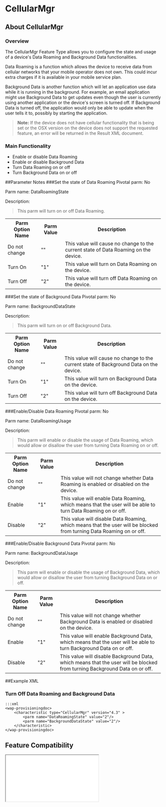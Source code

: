 # CellularMgr

## About CellularMgr

### Overview

The CellularMgr Feature Type allows you to configure the state and usage of a device's Data Roaming and Background Data functionalities.

Data Roaming is a function which allows the device to receive data from cellular networks that your mobile operator does not own. This could incur extra charges if it is available in your mobile service plan.

Background Data is another function which will let an application use data while it is running in the background. For example, an email application might use Background Data to get updates even though the user is currently using another application or the device's screen is turned off. If Background Data is turned off, the application would only be able to update when the user tells it to, possibly by starting the application.

>**Note:** If the device does not have cellular functionality that is being set or the OSX version on the device does not support the requested feature, an error will be returned in the Result XML document.

### Main Functionality

* Enable or disable Data Roaming
* Enable or disable Background Data
* Turn Data Roaming on or off  
* Turn Background Data on or off

##Parameter Notes
###Set the state of Data Roaming
Pivotal parm: No

Parm name: DataRoamingState

Description: 

>This parm will turn on or off Data Roaming.

<div class="parm-table">
 <table>
	<tr>
		<th>Parm Option Name</th>
		<th>Parm Value</th>
		<th>Description</th>
	</tr>
  <tr>
    <td>Do not change</td>
    <td>""</td>
	<td>This value will cause no change to the current state of Data Roaming on the device.</td>
  </tr>
  <tr>
    <td>Turn On</td>
    <td>"1"</td>
	<td>This value will turn on Data Roaming on the device.</td>
  </tr>
  <tr>
    <td>Turn Off</td>
    <td>"2"</td>
	<td>This value will turn off Data Roaming on the device.</td>
  </tr>
</table>
</div>	

###Set the state of Background Data
Pivotal parm: No

Parm name: BackgroundDataState

Description: 

>This parm will turn on or off Background Data. 

<div class="parm-table">
 <table>
	<tr>
		<th>Parm Option Name</th>
		<th>Parm Value</th>
		<th>Description</th>
	</tr>
  <tr>
    <td>Do not change</td>
    <td>""</td>
	<td>This value will cause no change to the current state of Background Data on the device.</td>
  </tr>
  <tr>
    <td>Turn On</td>
    <td>"1"</td>
	<td>This value will turn on Background Data on the device.</td>
  </tr>
  <tr>
    <td>Turn Off</td>
    <td>"2"</td>
	<td>This value will turn off Background Data on the device.</td>
  </tr>
</table>
</div>	

###Enable/Disable Data Roaming
Pivotal parm: No

Parm name: DataRoamingUsage

Description: 

>This parm will enable or disable the usage of Data Roaming, which would allow or disallow the user from turning Data Roaming on or off.

<div class="parm-table">
 <table>
	<tr>
		<th>Parm Option Name</th>
		<th>Parm Value</th>
		<th>Description</th>
	</tr>
  <tr>
    <td>Do not change</td>
    <td>""</td>
	<td>This value will not change whether Data Roaming is enabled or disabled on the device.</td>
  </tr>
  <tr>
    <td>Enable</td>
    <td>"1"</td>
	<td>This value will enable Data Roaming, which means that the user will be able to turn Data Roaming on or off.</td>
  </tr>
  <tr>
    <td>Disable</td>
    <td>"2"</td>
	<td>This value will disable Data Roaming, which means that the user will be blocked from turning Data Roaming on or off.</td>
  </tr>
</table>
</div>	

###Enable/Disable Background Data
Pivotal parm: No

Parm name: BackgroundDataUsage

Description: 

>This parm will enable or disable the usage of Background Data, which would allow or disallow the user from turning Background Data on or off.

<div class="parm-table">
 <table>
	<tr>
		<th>Parm Option Name</th>
		<th>Parm Value</th>
		<th>Description</th>
	</tr>
  <tr>
    <td>Do not change</td>
    <td>""</td>
	<td>This value will not change whether Background Data is enabled or disabled on the device.</td>
  </tr>
  <tr>
    <td>Enable</td>
    <td>"1"</td>
	<td>This value will enable Background Data, which means that the user will be able to turn Background Data on or off.</td>
  </tr>
  <tr>
    <td>Disable</td>
    <td>"2"</td>
	<td>This value will disable Background Data, which means that the user will be blocked from turning Background Data on or off.</td>
  </tr>
</table>
</div>	

##Example XML
### Turn Off Data Roaming and Background Data
	:::xml
	<wap-provisioningdoc>
		<characteristic type="CellularMgr" version="4.3" >
			<parm name="DataRoamingState" value="2"/>
			<parm name="BackgroundDataState" value="2"/>
		</characteristic>
	</wap-provisioningdoc>


## Feature Compatibility

<iframe src="compare.html#mx=4.3&csp=CellularMgr&os=JB&embed=true"></iframe> 